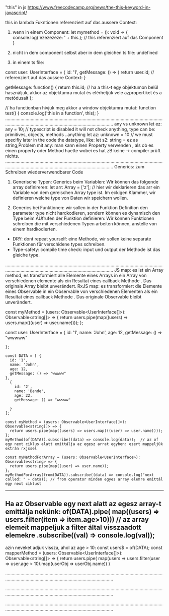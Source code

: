 
"this" in js
https://www.freecodecamp.org/news/the-this-keyword-in-javascript/

this in lambda Fukntionen referenziert auf das aussere Context:
1. wenn in einem Component:
   let mymethod = (): void => {
    console.log('ezezezeze: ' + this.); // this referenziert auf das Component
   }

2. nicht in dem component selbst aber in dem gleichen ts file: undefined 

3. in einem ts file: 

const user: UserInterface = {
  id: '1',
  getMessage: () => {
    return user.id;   // referenziert auf das aussere Context:
  }

  getMessage: function() {
  return this.id;  // ha a this-t egy objektumon belül használjuk, akkor az objektumra mutat és elérhetjük vele azpropertiket és a metódusait
};
 
// ha functionban hivjuk meg akkor a window objektumra mutat: 
  function test() {
    console.log('this in a function', this);
  }
.................................................................................................................................................................................................................
any vs unknown
let ez: any = 10; // typescript is disabled it will not check anything, type can be: primitives, objects, methods  ..anything
let az: unknown = 10  // we must specifiy later in the code the datatype, like: let s2: string = ez as string;Problem mit any: man kann einen Property verwenden , als ob es einen property oder Method haette
wobei es hat zB keine -> compiler prüft nichts.
.................................................................................................................................................................................................................
Generics: zum Schreiben wiederverwendbarer Code
1.  Generische Typen: Generics beim Variablen:
  Wir können das folgende array definireren:
let arr: Array<string> = ['z']; // hier wir deklarieren das arr ein Variable von dem gereischen Array type ist. Im eckigen Klammer, wir definieren welche type von Daten wir speichern wollen.

2.  Generics bei Funktionen: wir sollen in der Funktion Definition den parameter type nicht hardkodieren, sondern können es dynamisch den Type beim AUfrufen der Funktion definieren:
    Wir können Funktionen schreiben die mit verschiedenen Typen arbeiten können, anstelle von einem hardkodierten. 
-  DRY: dont repeat yourself: eine Methode, wir sollen keine separate Funktionen für verschidene types schreiben.
- Type-safety: compile time check: input und output der Methode ist das gleiche type.

  


.................................................................................................................................................................................................................
JS map: es ist ein Array method, es transformiert alle Elemente eines Arrays in ein Array von verschiedenen elemente als ein Resultat eines callback Methode
  . Das originale Array bleibt unverändert.
RxJS map: es transformiert die Elemente eines Observable in ein Observable von verschiedenen Elementen als ein Resultat eines callback Methode
  . Das originale Observable bleibt unverändert.


const myMethod = (users: Observable<UserInterface[]>): Observable<string[]> => {
  return users.pipe(map((users) => users.map(((user) => user.name))));
};

const user: UserInterface = {
id: '1',
name: 'John',
age: 12,
getMessage: () => "wwwww"

    };

    const DATA = [ {
      id: '1',
      name: 'John',
      age: 12,
      getMessage: () => "wwwww"
    },
      {
        id: '2',
        name: 'Bende',
        age: 22,
        getMessage: () => "wwwww"

      }
    ];

    const myMethod = (users: Observable<UserInterface[]>): Observable<string[]> => {
      return users.pipe(map((users) => users.map(((user) => user.name))));
    };
    myMethod(of(DATA)).subscribe((data) => console.log(data));  // az of egy next ciklus alatt emittálja az egesz arrat egyben: ezert mappeljük extrán rxjssel

    const myMethodForArray = (users: Observable<UserInterface>): Observable<string> => {
      return users.pipe(map((user) => user.name));
    };
    myMethodForArray(from(DATA)).subscribe((data) => console.log("next called: " + data)); // from operator minden egyes array elemre emittál egy next ciklust
-----
Ha az Observable egy next alatt az egesz array-t emittálja nekünk:
of(DATA).pipe(
  map((users) => users.filter(item => item.age>10)))  // az array elemeit mappeljuk a filter által visszaadott elemekre
.subscribe((val) => console.log(val));
----
azin neveket adjuk vissza, ahol az age > 10:
const users$ = of(DATA);
  const mapperMethod = (users: Observable<UserInterface[]>): Observable<string[]> => {
  return users.pipe(
  map(users =>
  users.filter(user => user.age > 10).map(userObj => userObj.name))
)

.................................................................................................................................................................................................................




.................................................................................................................................................................................................................




.................................................................................................................................................................................................................
